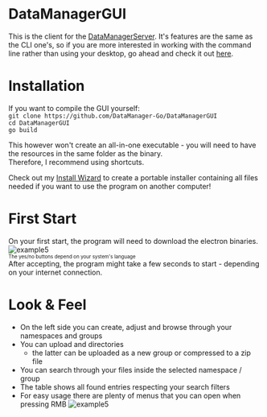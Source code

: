 # DataManagerGUI
This is the client for the [DataManagerServer](https://github.com/JojiiOfficial/DataManagerServer). It's features are the same as the CLI one's, so
if you are more interested in working with the command line rather than using your desktop, go ahead and check it out
[here](https://github.com/DataManager-Go/DataManagerCLI).

# Installation
If you want to compile the GUI yourself:
<br>
```git clone https://github.com/DataManager-Go/DataManagerGUI``` <br>
```cd DataManagerGUI``` <br>
```go build``` <br>

This however won't create an all-in-one executable - you will need to have the resources in the same folder as the binary.<br>
Therefore, I recommend using shortcuts.
<br>

Check out my [Install Wizard](https://github.com/Yukaru-san/InstallWizard) to create a portable installer containing all files needed if you want to use the program on another computer!

# First Start
On your first start, the program will need to download the electron binaries.
![example5](https://files.jojii.de/preview/raw/qcqGuF5eVnANOquvgCaZVwzZ6)
<br>
<sub><sup>The yes/no buttons depend on your system's language</sup></sub>
<br>
After accepting, the program might take a few seconds to start - depending on your internet connection.

# Look & Feel
- On the left side you can create, adjust and browse through your namespaces and groups
- You can upload and directories
  - the latter can be uploaded as a new group or compressed to a zip file
- You can search through your files inside the selected namespace / group
- The table shows all found entries respecting your search filters
- For easy usage there are plenty of menus that you can open when pressing RMB
![example5](https://files.jojii.de/preview/raw/n1gHIGdZwgyICWPJ9kEEbnmGp)
